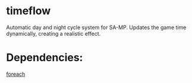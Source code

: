 # timeflow
Automatic day and night cycle system for SA-MP. Updates the game time dynamically, creating a realistic effect.

# Dependencies:
 [foreach](https://github.com/karimcambridge/samp-foreach)
